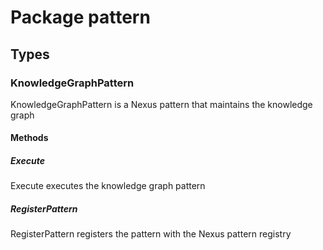 # Package pattern

## Types

### KnowledgeGraphPattern

KnowledgeGraphPattern is a Nexus pattern that maintains the knowledge graph

#### Methods

##### Execute

Execute executes the knowledge graph pattern

##### RegisterPattern

RegisterPattern registers the pattern with the Nexus pattern registry
